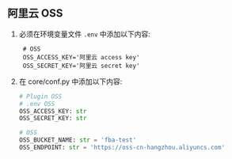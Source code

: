 ## 阿里云 OSS

1. 必须在环境变量文件 `.env` 中添加以下内容:

   ```dotenv
    # OSS
    OSS_ACCESS_KEY='阿里云 access key'
    OSS_SECRET_KEY='阿里云 secret key'
   ```

2. 在 core/conf.py 中添加以下内容:

   ```python
   # Plugin OSS
   # .env OSS
   OSS_ACCESS_KEY: str
   OSS_SECRET_KEY: str
   
   # OSS
   OSS_BUCKET_NAME: str = 'fba-test'
   OSS_ENDPOINT: str = 'https://oss-cn-hangzhou.aliyuncs.com'
   ```


